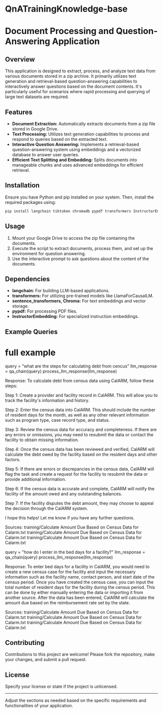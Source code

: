 # QnATrainingKnowledge-base
# Document Processing and Question-Answering Application

## Overview

This application is designed to extract, process, and analyze text data from various documents stored in a zip archive. It primarily utilizes text generation and retrieval-based question-answering capabilities to interactively answer questions based on the document contents. It's particularly useful for scenarios where rapid processing and querying of large text datasets are required.

## Features

- **Document Extraction:** Automatically extracts documents from a zip file stored in Google Drive.
- **Text Processing:** Utilizes text generation capabilities to process and respond to queries based on the extracted text.
- **Interactive Question Answering:** Implements a retrieval-based question-answering system using embeddings and a vectorized database to answer user queries.
- **Efficient Text Splitting and Embedding:** Splits documents into manageable chunks and uses advanced embeddings for efficient retrieval.

## Installation

Ensure you have Python and pip installed on your system. Then, install the required packages using:

```bash
pip install langchain tiktoken chromadb pypdf transformers InstructorEmbedding accelerate bitsandbytes sentencepiece Xformers
```

## Usage

1. Mount your Google Drive to access the zip file containing the documents.
2. Execute the script to extract documents, process them, and set up the environment for question answering.
3. Use the interactive prompt to ask questions about the content of the documents.

## Dependencies

- **langchain:** For building LLM-based applications.
- **transformers:** For utilizing pre-trained models like LlamaForCausalLM.
- **sentence_transformers, Chroma:** For text embeddings and vector storage.
- **pypdf:** For processing PDF files.
- **InstructorEmbedding:** For specialized instruction embeddings.

## Example Queries

# full example
query = "what are the steps for calculating debt from cencus"
llm_response = qa_chain(query)
process_llm_response(llm_response)

Response:
To calculate debt from census data using CalARM, follow these steps:

Step 1: Create a provider and facility record in CalARM. This will allow you to track the facility's
information and history.

Step 2: Enter the census data into CalARM. This should include the number of resident days for the month, as
well as any other relevant information such as program type, case record type, and status.

Step 3: Review the census data for accuracy and completeness. If there are any errors or omissions, you may
need to resubmit the data or contact the facility to obtain missing information.

Step 4: Once the census data has been reviewed and verified, CalARM will calculate the debt owed by the
facility based on the resident days and other factors.

Step 5: If there are errors or discrepancies in the census data, CalARM will flag the task and create a
request for the facility to resubmit the data or provide additional information.

Step 6: If the census data is accurate and complete, CalARM will notify the facility of the amount owed and
any outstanding balances.

Step 7: If the facility disputes the debt amount, they may choose to appeal the decision through the CalARM
system.

I hope this helps! Let me know if you have any further questions.


Sources:
training/Calculate Amount Due Based on Census Data for Calarm.txt
training/Calculate Amount Due Based on Census Data for Calarm.txt
training/Calculate Amount Due Based on Census Data for Calarm.txt

query = "how do I enter in the bed days for a facility?"
llm_response = qa_chain(query)
process_llm_response(llm_response)

Response:
 To enter bed days for a facility in CalARM, you would need to create a new census case for the facility and
input the necessary information such as the facility name, contact person, and start date of the census
period. Once you have created the census case, you can input the total number of resident days for the
facility during the census period. This can be done by either manually entering the data or importing it from
another source. After the data has been entered, CalARM will calculate the amount due based on the
reimbursement rate set by the state.


Sources:
training/Calculate Amount Due Based on Census Data for Calarm.txt
training/Calculate Amount Due Based on Census Data for Calarm.txt
training/Calculate Amount Due Based on Census Data for Calarm.txt

## Contributing

Contributions to this project are welcome! Please fork the repository, make your changes, and submit a pull request.

## License

Specify your license or state if the project is unlicensed.

---

Adjust the sections as needed based on the specific requirements and functionalities of your application.
